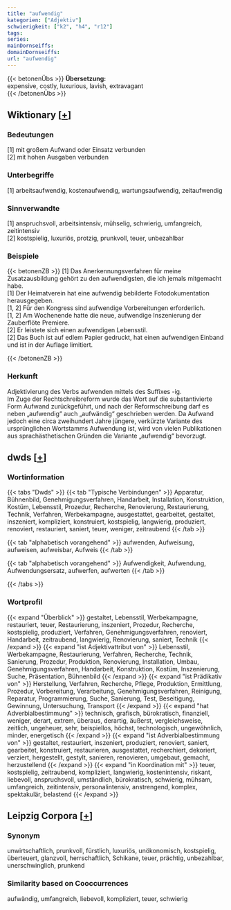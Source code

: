 ```yaml
---
title: "aufwendig"
kategorien: ["Adjektiv"]
schwierigkeit: ["k2", "h4", "r12"]
tags:
series:
mainDornseiffs:
domainDornseiffs:
url: "aufwendig"
---
```


{{< betonenÜbs >}}
**Übersetzung:**  
expensive, costly, luxurious, lavish, extravagant  
{{< /betonenÜbs >}}

## Wiktionary [[+](https://de.wiktionary.org/wiki/aufwendig)]

### Bedeutungen
[1] mit großem Aufwand oder Einsatz verbunden  
[2] mit hohen Ausgaben verbunden  

### Unterbegriffe
[1] arbeitsaufwendig, kostenaufwendig, wartungsaufwendig, zeitaufwendig  

### Sinnverwandte
[1] anspruchsvoll, arbeitsintensiv, mühselig, schwierig, umfangreich, zeitintensiv  
[2] kostspielig, luxuriös, protzig, prunkvoll, teuer, unbezahlbar  

### Beispiele
{{< betonenZB >}}
[1] Das Anerkennungsverfahren für meine Zusatzausbildung gehört zu den aufwendigsten, die ich jemals mitgemacht habe.  
[1] Der Heimatverein hat eine aufwendig bebilderte Fotodokumentation herausgegeben.  
[1, 2] Für den Kongress sind aufwendige Vorbereitungen erforderlich.  
[1, 2] Am Wochenende hatte die neue, aufwendige Inszenierung der Zauberflöte Premiere.  
[2] Er leistete sich einen aufwendigen Lebensstil.  
[2] Das Buch ist auf edlem Papier gedruckt, hat einen aufwendigen Einband und ist in der Auflage limitiert.  

{{< /betonenZB >}}
### Herkunft
Adjektivierung des Verbs aufwenden mittels des Suffixes -ig.  
Im Zuge der Rechtschreibreform wurde das Wort auf die substantivierte Form Aufwand zurückgeführt, und nach der Reformschreibung darf es neben „aufwendig“ auch „aufwändig“ geschrieben werden. Da Aufwand jedoch eine circa zweihundert Jahre jüngere, verkürzte Variante des ursprünglichen Wortstamms Aufwendung ist, wird von vielen Publikationen aus sprachästhetischen Gründen die Variante „aufwendig“ bevorzugt.  



## dwds [[+](https://www.dwds.de/wb/aufwendig)]

### Wortinformation
{{< tabs "Dwds" >}}
{{< tab "Typische Verbindungen" >}}
Apparatur, Bühnenbild, Genehmigungsverfahren, Handarbeit, Installation, Konstruktion, Kostüm, Lebensstil, Prozedur, Recherche, Renovierung, Restaurierung, Technik, Verfahren, Werbekampagne, ausgestattet, gearbeitet, gestaltet, inszeniert, kompliziert, konstruiert, kostspielig, langwierig, produziert, renoviert, restauriert, saniert, teuer, weniger, zeitraubend
{{< /tab >}}

{{< tab "alphabetisch vorangehend" >}}
aufwenden, Aufweisung, aufweisen, aufweisbar, Aufweis
{{< /tab >}}

{{< tab "alphabetisch vorangehend" >}}
Aufwendigkeit, Aufwendung, Aufwendungsersatz, aufwerfen, aufwerten
{{< /tab >}}

{{< /tabs >}}

### Wortprofil
{{< expand "Überblick" >}} gestaltet, Lebensstil, Werbekampagne, restauriert, teuer, Restaurierung, inszeniert, Prozedur, Recherche, kostspielig, produziert, Verfahren, Genehmigungsverfahren, renoviert, Handarbeit, zeitraubend, langwierig, Renovierung, saniert, Technik {{< /expand >}}
{{< expand "ist Adjektivattribut von" >}} Lebensstil, Werbekampagne, Restaurierung, Verfahren, Recherche, Technik, Sanierung, Prozedur, Produktion, Renovierung, Installation, Umbau, Genehmigungsverfahren, Handarbeit, Konstruktion, Kostüm, Inszenierung, Suche, Präsentation, Bühnenbild {{< /expand >}}
{{< expand "ist Prädikativ von" >}} Herstellung, Verfahren, Recherche, Pflege, Produktion, Ermittlung, Prozedur, Vorbereitung, Verarbeitung, Genehmigungsverfahren, Reinigung, Reparatur, Programmierung, Suche, Sanierung, Test, Beseitigung, Gewinnung, Untersuchung, Transport {{< /expand >}}
{{< expand "hat Adverbialbestimmung" >}} technisch, grafisch, bürokratisch, finanziell, weniger, derart, extrem, überaus, derartig, äußerst, vergleichsweise, zeitlich, ungeheuer, sehr, beispiellos, höchst, technologisch, ungewöhnlich, minder, energetisch {{< /expand >}}
{{< expand "ist Adverbialbestimmung von" >}} gestaltet, restauriert, inszeniert, produziert, renoviert, saniert, gearbeitet, konstruiert, restaurieren, ausgestattet, recherchiert, dekoriert, verziert, hergestellt, gestylt, sanieren, renovieren, umgebaut, gemacht, herzustellend {{< /expand >}}
{{< expand "in Koordination mit" >}} teuer, kostspielig, zeitraubend, kompliziert, langwierig, kostenintensiv, riskant, liebevoll, anspruchsvoll, umständlich, bürokratisch, schwierig, mühsam, umfangreich, zeitintensiv, personalintensiv, anstrengend, komplex, spektakulär, belastend {{< /expand >}}

## Leipzig Corpora [[+](https://corpora.uni-leipzig.de/en/res?word=aufwendig&corpusId=deu_newscrawl-public_2018)]


### Synonym
unwirtschaftlich, prunkvoll, fürstlich, luxuriös, unökonomisch, kostspielig, überteuert, glanzvoll, herrschaftlich, Schikane, teuer, prächtig, unbezahlbar, unerschwinglich, prunkend


### Similarity based on Cooccurrences
aufwändig, umfangreich, liebevoll, kompliziert, teuer, schwierig

